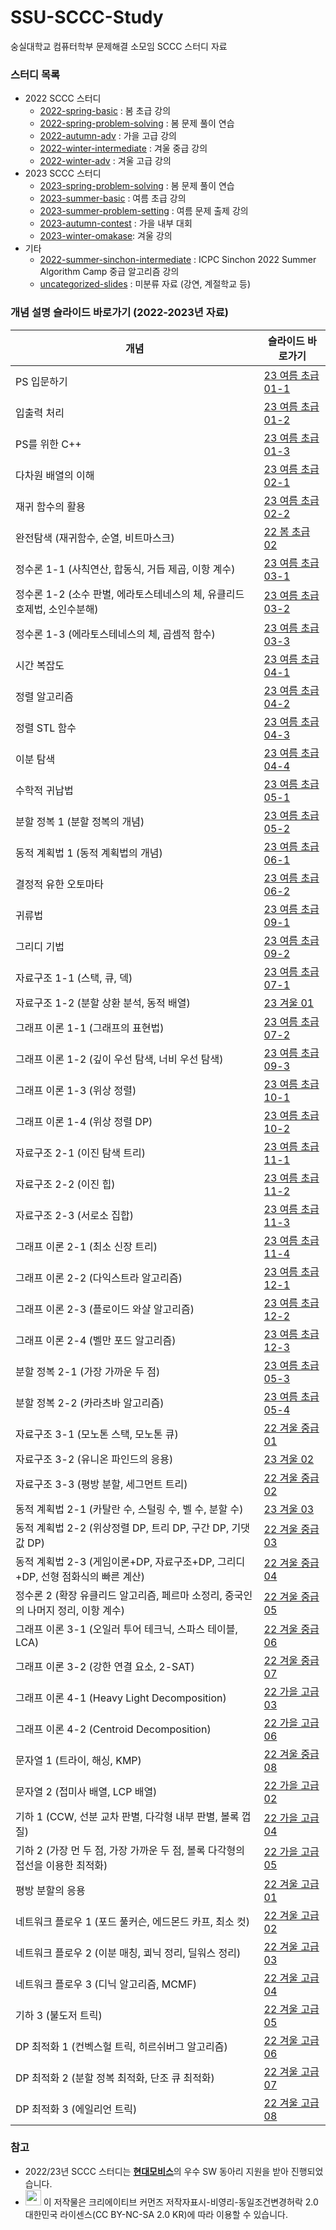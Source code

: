 # SSU-SCCC-Study

숭실대학교 컴퓨터학부 문제해결 소모임 SCCC 스터디 자료

### 스터디 목록

* 2022 SCCC 스터디
  * [2022-spring-basic](https://github.com/justiceHui/SSU-SCCC-Study/tree/master/2022-spring-basic) : 봄 초급 강의
  * [2022-spring-problem-solving](https://github.com/justiceHui/SSU-SCCC-Study/tree/master/2022-spring-problem-solving) : 봄 문제 풀이 연습
  * [2022-autumn-adv](https://github.com/justiceHui/SSU-SCCC-Study/tree/master/2022-autumn-adv) : 가을 고급 강의
  * [2022-winter-intermediate](https://github.com/justiceHui/SSU-SCCC-Study/tree/master/2022-winter-intermediate) : 겨울 중급 강의
  * [2022-winter-adv](https://github.com/justiceHui/SSU-SCCC-Study/tree/master/2022-winter-adv) : 겨울 고급 강의
* 2023 SCCC 스터디
  * [2023-spring-problem-solving](https://github.com/justiceHui/SSU-SCCC-Study/tree/master/2023-spring-problem-solving) : 봄 문제 풀이 연습
  * [2023-summer-basic](https://github.com/justiceHui/SSU-SCCC-Study/tree/master/2023-summer-basic) : 여름 초급 강의
  * [2023-summer-problem-setting](https://github.com/justiceHui/SSU-SCCC-Study/tree/master/2023-summer-problem-setting) : 여름 문제 출제 강의
  * [2023-autumn-contest](https://github.com/justiceHui/SSU-SCCC-Study/tree/master/2023-autumn-contest) : 가을 내부 대회
  * [2023-winter-omakase](https://github.com/justiceHui/SSU-SCCC-Study/tree/master/2023-winter-omakase): 겨울 강의
* 기타
  * [2022-summer-sinchon-intermediate](https://github.com/justiceHui/SSU-SCCC-Study/tree/master/2022-summer-sinchon-intermediate) : ICPC Sinchon 2022 Summer Algorithm Camp 중급 알고리즘 강의
  * [uncategorized-slides](https://github.com/justiceHui/SSU-SCCC-Study/tree/master/uncategorized-slides) : 미분류 자료 (강연, 계절학교 등)

### 개념 설명 슬라이드 바로가기 (2022-2023년 자료)

| 개념                                                         | 슬라이드 바로가기                                            |
| ------------------------------------------------------------ | ------------------------------------------------------------ |
| PS 입문하기                                                  | [23 여름 초급 01-1](https://github.com/justiceHui/SSU-SCCC-Study/blob/master/2023-summer-basic/slide/01-1-introduce.pdf) |
| 입출력 처리                                                  | [23 여름 초급 01-2](https://github.com/justiceHui/SSU-SCCC-Study/blob/master/2023-summer-basic/slide/01-2-input-output.pdf) |
| PS를 위한 C++                                                | [23 여름 초급 01-3](https://github.com/justiceHui/SSU-SCCC-Study/blob/master/2023-summer-basic/slide/01-3-cpp-for-ps.pdf) |
| 다차원 배열의 이해                                           | [23 여름 초급 02-1](https://github.com/justiceHui/SSU-SCCC-Study/blob/master/2023-summer-basic/slide/02-1-multidimensional-array.pdf) |
| 재귀 함수의 활용                                             | [23 여름 초급 02-2](https://github.com/justiceHui/SSU-SCCC-Study/blob/master/2023-summer-basic/slide/02-2-recursion.pdf) |
| 완전탐색 (재귀함수, 순열, 비트마스크)                        | [22 봄 초급 02](https://github.com/justiceHui/SSU-SCCC-Study/blob/master/2022-spring-basic/slide/02.pdf) |
| 정수론 1-1 (사칙연산, 합동식, 거듭 제곱, 이항 계수)          | [23 여름 초급 03-1](https://github.com/justiceHui/SSU-SCCC-Study/blob/master/2023-summer-basic/slide/03-1-arithmetic.pdf) |
| 정수론 1-2 (소수 판별, 에라토스테네스의 체, 유클리드 호제법, 소인수분해) | [23 여름 초급 03-2](https://github.com/justiceHui/SSU-SCCC-Study/blob/master/2023-summer-basic/slide/03-2-basic-number-theory-algo.pdf) |
| 정수론 1-3 (에라토스테네스의 체, 곱셈적 함수)                | [23 여름 초급 03-3](https://github.com/justiceHui/SSU-SCCC-Study/blob/master/2023-summer-basic/slide/03-3-multiplicative-function.pdf) |
| 시간 복잡도                                                  | [23 여름 초급 04-1](https://github.com/justiceHui/SSU-SCCC-Study/blob/master/2023-summer-basic/slide/04-1-time-complexity.pdf) |
| 정렬 알고리즘                                                | [23 여름 초급 04-2](https://github.com/justiceHui/SSU-SCCC-Study/blob/master/2023-summer-basic/slide/04-2-sorting-algorithm.pdf) |
| 정렬 STL 함수                                                | [23 여름 초급 04-3](https://github.com/justiceHui/SSU-SCCC-Study/blob/master/2023-summer-basic/slide/04-3-cpp-sort.pdf) |
| 이분 탐색                                                    | [23 여름 초급 04-4](https://github.com/justiceHui/SSU-SCCC-Study/blob/master/2023-summer-basic/slide/04-4-binary-search.pdf) |
| 수학적 귀납법                                                | [23 여름 초급 05-1](https://github.com/justiceHui/SSU-SCCC-Study/blob/master/2023-summer-basic/slide/05-1-mathematical-induction.pdf) |
| 분할 정복 1 (분할 정복의 개념)                               | [23 여름 초급 05-2](https://github.com/justiceHui/SSU-SCCC-Study/blob/master/2023-summer-basic/slide/05-2-basic-divide-and-conquer.pdf) |
| 동적 계획법 1 (동적 계획법의 개념)                           | [23 여름 초급 06-1](https://github.com/justiceHui/SSU-SCCC-Study/blob/master/2023-summer-basic/slide/06-1-dynamic-programming.pdf) |
| 결정적 유한 오토마타                                         | [23 여름 초급 06-2](https://github.com/justiceHui/SSU-SCCC-Study/blob/master/2023-summer-basic/slide/06-2-deterministic-finite-automata.pdf) |
| 귀류법                                                       | [23 여름 초급 09-1](https://github.com/justiceHui/SSU-SCCC-Study/blob/master/2023-summer-basic/slide/09-1-proof-by-contradiction.pdf) |
| 그리디 기법                                                  | [23 여름 초급 09-2](https://github.com/justiceHui/SSU-SCCC-Study/blob/master/2023-summer-basic/slide/09-2-greedy.pdf) |
| 자료구조 1-1 (스택, 큐, 덱)                                  | [23 여름 초급 07-1](https://github.com/justiceHui/SSU-SCCC-Study/blob/master/2023-summer-basic/slide/07-1-stack-queue.pdf) |
| 자료구조 1-2 (분할 상환 분석, 동적 배열)                     | [23 겨울 01](https://justicehui.github.io/medium-algorithm/2024/01/28/amortized-analysis/) |
| 그래프 이론 1-1 (그래프의 표현법)                            | [23 여름 초급 07-2](https://github.com/justiceHui/SSU-SCCC-Study/blob/master/2023-summer-basic/slide/07-2-graph-theory.pdf) |
| 그래프 이론 1-2 (깊이 우선 탐색, 너비 우선 탐색)             | [23 여름 초급 09-3](https://github.com/justiceHui/SSU-SCCC-Study/blob/master/2023-summer-basic/slide/09-3-graph-traversal.pdf) |
| 그래프 이론 1-3 (위상 정렬)                                  | [23 여름 초급 10-1](https://github.com/justiceHui/SSU-SCCC-Study/blob/master/2023-summer-basic/slide/10-1-topological-sort.pdf) |
| 그래프 이론 1-4 (위상 정렬 DP)                               | [23 여름 초급 10-2](https://github.com/justiceHui/SSU-SCCC-Study/blob/master/2023-summer-basic/slide/10-2-dp-on-dag.pdf) |
| 자료구조 2-1 (이진 탐색 트리)                                | [23 여름 초급 11-1](https://github.com/justiceHui/SSU-SCCC-Study/blob/master/2023-summer-basic/slide/11-1-binary-search-tree.pdf) |
| 자료구조 2-2 (이진 힙)                                       | [23 여름 초급 11-2](https://github.com/justiceHui/SSU-SCCC-Study/blob/master/2023-summer-basic/slide/11-2-binary-heap.pdf) |
| 자료구조 2-3 (서로소 집합)                                   | [23 여름 초급 11-3](https://github.com/justiceHui/SSU-SCCC-Study/blob/master/2023-summer-basic/slide/11-3-union-find.pdf) |
| 그래프 이론 2-1 (최소 신장 트리)                             | [23 여름 초급 11-4](https://github.com/justiceHui/SSU-SCCC-Study/blob/master/2023-summer-basic/slide/11-4-minimum-spanning-tree.pdf) |
| 그래프 이론 2-2 (다익스트라 알고리즘)                        | [23 여름 초급 12-1](https://github.com/justiceHui/SSU-SCCC-Study/blob/master/2023-summer-basic/slide/12-1-dijkstra.pdf) |
| 그래프 이론 2-3 (플로이드 와샬 알고리즘)                     | [23 여름 초급 12-2](https://github.com/justiceHui/SSU-SCCC-Study/blob/master/2023-summer-basic/slide/12-2-floyd-warshall.pdf) |
| 그래프 이론 2-4 (벨만 포드 알고리즘)                         | [23 여름 초급 12-3](https://github.com/justiceHui/SSU-SCCC-Study/blob/master/2023-summer-basic/slide/12-3-bellman-ford.pdf) |
| 분할 정복 2-1 (가장 가까운 두 점)                            | [23 여름 초급 05-3](https://github.com/justiceHui/SSU-SCCC-Study/blob/master/2023-summer-basic/slide/05-3-closest-pair.pdf) |
| 분할 정복 2-2 (카라츠바 알고리즘)                            | [23 여름 초급 05-4](https://github.com/justiceHui/SSU-SCCC-Study/blob/master/2023-summer-basic/slide/05-4-karatsuba-algorithm.pdf) |
| 자료구조 3-1 (모노톤 스택, 모노톤 큐)                        | [22 겨울 중급 01](https://github.com/justiceHui/SSU-SCCC-Study/blob/master/2022-winter-intermediate/slide/01.pdf) |
| 자료구조 3-2 (유니온 파인드의 응용)                          | [23 겨울 02](https://justicehui.github.io/medium-algorithm/2024/02/04/union-find-application/) |
| 자료구조 3-3 (평방 분할, 세그먼트 트리)                      | [22 겨울 중급 02](https://github.com/justiceHui/SSU-SCCC-Study/blob/master/2022-winter-intermediate/slide/02.pdf) |
| 동적 계획법 2-1 (카탈란 수, 스털링 수, 벨 수, 분할 수)       | [23 겨울 03](https://justicehui.github.io/medium-algorithm/2024/02/10/combinatorics/) |
| 동적 계획법 2-2 (위상정렬 DP, 트리 DP, 구간 DP, 기댓값 DP)   | [22 겨울 중급 03](https://github.com/justiceHui/SSU-SCCC-Study/blob/master/2022-winter-intermediate/slide/03.pdf) |
| 동적 계획법 2-3 (게임이론+DP, 자료구조+DP, 그리디+DP, 선형 점화식의 빠른 계산) | [22 겨울 중급 04](https://github.com/justiceHui/SSU-SCCC-Study/blob/master/2022-winter-intermediate/slide/04.pdf) |
| 정수론 2 (확장 유클리드 알고리즘, 페르마 소정리, 중국인의 나머지 정리, 이항 계수) | [22 겨울 중급 05](https://github.com/justiceHui/SSU-SCCC-Study/blob/master/2022-winter-intermediate/slide/05.pdf) |
| 그래프 이론 3-1 (오일러 투어 테크닉, 스파스 테이블, LCA)     | [22 겨울 중급 06](https://github.com/justiceHui/SSU-SCCC-Study/blob/master/2022-winter-intermediate/slide/06.pdf) |
| 그래프 이론 3-2 (강한 연결 요소, 2-SAT)                      | [22 겨울 중급 07](https://github.com/justiceHui/SSU-SCCC-Study/blob/master/2022-winter-intermediate/slide/07.pdf) |
| 그래프 이론 4-1 (Heavy Light Decomposition)                  | [22 가을 고급 03](https://github.com/justiceHui/SSU-SCCC-Study/blob/master/2022-autumn-adv/slide/03.pdf) |
| 그래프 이론 4-2 (Centroid Decomposition)                     | [22 가을 고급 06](https://github.com/justiceHui/SSU-SCCC-Study/blob/master/2022-autumn-adv/slide/06.pdf) |
| 문자열 1 (트라이, 해싱, KMP)                                 | [22 겨울 중급 08](https://github.com/justiceHui/SSU-SCCC-Study/blob/master/2022-winter-intermediate/slide/08.pdf) |
| 문자열 2 (접미사 배열, LCP 배열)                             | [22 가을 고급 02](https://github.com/justiceHui/SSU-SCCC-Study/blob/master/2022-autumn-adv/slide/02.pdf) |
| 기하 1 (CCW, 선분 교차 판별, 다각형 내부 판별, 볼록 껍질)    | [22 가을 고급 04](https://github.com/justiceHui/SSU-SCCC-Study/blob/master/2022-autumn-adv/slide/04.pdf) |
| 기하 2 (가장 먼 두 점, 가장 가까운 두 점, 볼록 다각형의 접선을 이용한 최적화) | [22 가을 고급 05](https://github.com/justiceHui/SSU-SCCC-Study/blob/master/2022-autumn-adv/slide/05.pdf) |
| 평방 분할의 응용                                             | [22 겨울 고급 01](https://github.com/justiceHui/SSU-SCCC-Study/blob/master/2022-winter-adv/slide/01.pdf) |
| 네트워크 플로우 1 (포드 풀커슨, 에드몬드 카프, 최소 컷)      | [22 겨울 고급 02](https://github.com/justiceHui/SSU-SCCC-Study/blob/master/2022-winter-adv/slide/02.pdf) |
| 네트워크 플로우 2 (이분 매칭, 쾨닉 정리, 딜워스 정리)        | [22 겨울 고급 03](https://github.com/justiceHui/SSU-SCCC-Study/blob/master/2022-winter-adv/slide/03.pdf) |
| 네트워크 플로우 3 (디닉 알고리즘, MCMF)                      | [22 겨울 고급 04](https://github.com/justiceHui/SSU-SCCC-Study/blob/master/2022-winter-adv/slide/04.pdf) |
| 기하 3 (불도저 트릭)                                         | [22 겨울 고급 05](https://github.com/justiceHui/SSU-SCCC-Study/blob/master/2022-winter-adv/slide/05.pdf) |
| DP 최적화 1 (컨벡스헐 트릭, 히르쉬버그 알고리즘)             | [22 겨울 고급 06](https://github.com/justiceHui/SSU-SCCC-Study/blob/master/2022-winter-adv/slide/06.pdf) |
| DP 최적화 2 (분할 정복 최적화, 단조 큐 최적화)               | [22 겨울 고급 07](https://github.com/justiceHui/SSU-SCCC-Study/blob/master/2022-winter-adv/slide/07.pdf) |
| DP 최적화 3 (에일리언 트릭)                                  | [22 겨울 고급 08](https://github.com/justiceHui/SSU-SCCC-Study/blob/master/2022-winter-adv/slide/08.pdf) |

### 참고

* 2022/23년 SCCC 스터디는 [**현대모비스**](https://www.mobis.co.kr/kr/index.do)의 우수 SW 동아리 지원을 받아 진행되었습니다.
* <img src="https://mirrors.creativecommons.org/presskit/buttons/88x31/png/by-nc-sa.png" height="25px"> 이 저작물은 크리에이티브 커먼즈 저작자표시-비영리-동일조건변경허락 2.0 대한민국 라이센스(CC BY-NC-SA 2.0 KR)에 따라 이용할 수 있습니다.